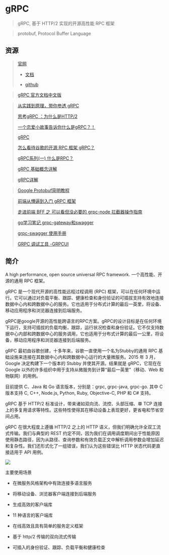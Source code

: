# gRPC

> gRPC, 基于 HTTP/2 实现的开源高性能 RPC 框架

> protobuf, Protocol Buffer Language

## 资源

> [官网](https://www.grpc.io/)
>
>  - [文档](https://www.grpc.io/docs/)
>
>  - [github](https://github.com/grpc/grpc)

> [gRPC 官方文档中文版](http://doc.oschina.net/grpc)


> [从实践到原理，带你参透 gRPC](https://segmentfault.com/a/1190000019608421)
>
> [思考gRPC ：为什么是HTTP/2](https://hengyun.tech/thinking-about-grpc-http2/)
>
> [一个恋爱小故事告诉你什么是gRPC？！](https://blog.csdn.net/qq_36310758/article/details/113767333)
>
> [gRPC](https://blog.csdn.net/xuduorui/article/details/78278808)
>
> [怎么看待谷歌的开源 RPC 框架 gRPC？](https://www.zhihu.com/question/30027669/answer/1838025494)
>
> [gRPC系列(一) 什么是RPC？](https://zhuanlan.zhihu.com/p/148139089)
>
> [gRPC 基础概念详解](https://zhuanlan.zhihu.com/p/389328756)
>
> [gRPC详解](https://www.jianshu.com/p/9c947d98e192)


> [Google Protobuf简明教程](https://www.jianshu.com/p/b723053a86a6)


> [前端从懵逼到入门 gRPC 框架](https://www.cnblogs.com/zhangchaojie/p/15172929.html)
>
> [走进前端 BFF 之 可以看但没必要的 grpc-node 拦截器操作指南](https://zhuanlan.zhihu.com/p/96045260)


> [go学习笔记 grpc-gateway和swagger](https://blog.csdn.net/ma_jiang/article/details/112041096)
>
> [grpc-swagger 使用手册](https://blog.csdn.net/aitcax/article/details/105206636)
>
> [GRPC 调试工具 -GRPCUI](https://www.freesion.com/article/53061225795)



## 简介

A high performance, open source universal RPC framework. 一个高性能、开源的通用 RPC 框架。

gRPC 是一个现代开源的高性能远程过程调用 (RPC) 框架，可以在任何环境中运行。它可以通过对负载平衡、跟踪、健康检查和身份验证的可插拔支持有效地连接数据中心内和跨数据中心的服务。它也适用于分布式计算的最后一英里，将设备、移动应用程序和浏览器连接到后端服务。

gRPC是google开源的高性能跨语言的RPC方案。gRPC的设计目标是在任何环境下运行，支持可插拔的负载均衡，跟踪，运行状况检查和身份验证。它不仅支持数据中心内部和跨数据中心的服务调用，它也适用于分布式计算的最后一公里，将设备，移动应用程序和浏览器连接到后端服务。

gRPC 最初由谷歌创建，十多年来，谷歌一直使用一个名为Stubby的通用 RPC 基础设施来连接在其数据中心内和跨数据中心运行的大量微服务。2015 年 3 月，Google 决定构建下一个版本的 Stubby 并使其开源。结果就是 gRPC，它现在在 Google 以外的许多组织中用于支持从微服务到计算“最后一英里”（移动、Web 和物联网）的用例。

目前提供 C、Java 和 Go 语言版本，分别是：grpc, grpc-java, grpc-go. 其中 C 版本支持 C, C++, Node.js, Python, Ruby, Objective-C, PHP 和 C# 支持。

gRPC 基于 HTTP/2 标准设计，带来诸如双向流、流控、头部压缩、单 TCP 连接上的多复用请求等特性。这些特性使得其在移动设备上表现更好，更省电和节省空间占用。

gRPC 在很大程度上遵循 HTTP/2 之上的 HTTP 语义，但我们明确允许全双工流式传输。我们与典型的 REST 约定不同，因为我们在调用调度期间出于性能原因使用静态路径，因为从路径、查询参数和有效负载正文中解析调用参数会增加延迟和复杂性。我们还形式化了一组错误，我们认为这些错误比 HTTP 状态代码更直接适用于 API 用例。

![](http://www.grpc.io/img/grpc_concept_diagram_00.png)

主要使用场景

- 在微服务风格架构中有效连接多语言服务
- 将移动设备、浏览器客户端连接到后端服务
- 生成高效的客户端库

- 11 种语言的客户端库
- 在线高效且具有简单的服务定义框架
- 基于 http/2 传输的双向流式传输
- 可插入的身份验证、跟踪、负载平衡和健康检查


